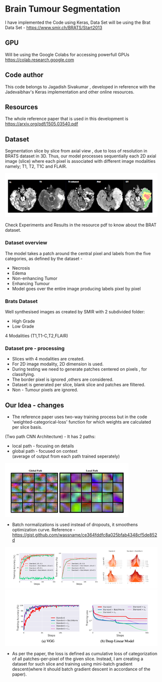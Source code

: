 # Brain Tumour Segmentation

I have implemented the Code using Keras,
Data Set will be using the Brat Data Set - https://www.smir.ch/BRATS/Start2013

## GPU
Will be using the Google Colabs for accessing powerfull GPUs
https://colab.research.google.com

## Code author
This code belongs to Jagadish Sivakumar , developed in reference with the Jadevaibhav's Keras implementation and other online resources.

## Resources
The whole reference paper that is used in this development is https://arxiv.org/pdf/1505.03540.pdf

## Dataset
Segmentation slice by slice from axial view , due to loss of resolution in BRATS dataset in 3D.
Thus, our model processes sequentially each 2D axial image (slice) where each pixel is associated with different image modalities namely; T1, T2, T1C and
FLAIR.

![](modalities.PNG)

Check Experiments and Results in the resource pdf to know about the BRAT dataset.

### Dataset overview
The model takes a patch around the central pixel and labels from the five categories, as defined by the dataset -
* Necrosis
* Edema
* Non-enhancing Tumor
* Enhancing Tumour
* Model goes over the entire image producing labels pixel by pixel

### Brats Dataset
Well synthesised images as created by SMIR with 2 subdivided folder:
* High Grade
* Low Grade

4 Modalities (T1,T1-C,T2,FLAIR)

### Dataset pre - processing
* Slices with 4 modalities are created.
* For 2D image modality, 2D dimension is used.
* During testing we need to generate patches centered on pixels , for classifying.
* The border pixel is ignored ,others are considered.
* Dataset is generated per slice, blank slice and patches are filtered.
* Non - Tumour pixels are ignored.

## Our Idea - changes
 - The reference paper uses two-way training process but in the code 'weighted-categorical-loss' function for which weights are calculated per slice basis.

 (Two path CNN Architecture) - It has 2 paths:
 * local path - focusing on details
 * global path - focused on context <br/> (average of output from each path trained seperately)

![](twowaypath.png)
 - Batch normalizations is used instead of dropouts, it smoothens optimization curve.
 Reference - https://gist.github.com/wassname/ce364fddfc8a025bfab4348cf5de852d

 ![](batch1.png)
 ![](batch2.png)

- As per the paper, the loss is defined as cumulative loss of categorization of all patches-per-pixel of the given slice. Instead, I am creating a dataset for such slice and training using mini-batch gradient descent(where it should batch gradient descent in accordance of the paper).

##
